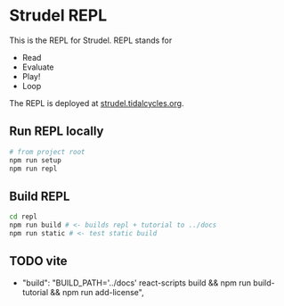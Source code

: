 # Strudel REPL

This is the REPL for Strudel. REPL stands for

- Read
- Evaluate
- Play!
- Loop

The REPL is deployed at [strudel.tidalcycles.org](https://strudel.tidalcycles.org/).

## Run REPL locally

```bash
# from project root
npm run setup
npm run repl
```

## Build REPL

```bash
cd repl
npm run build # <- builds repl + tutorial to ../docs
npm run static # <- test static build
```

## TODO vite

- "build": "BUILD_PATH='../docs' react-scripts build && npm run build-tutorial && npm run add-license",
